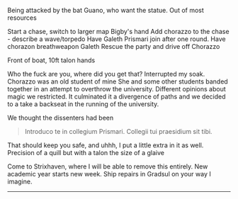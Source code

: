 Being attacked by the bat Guano, who want the statue.
Out of most resources

Start a chase, switch to larger map
Bigby's hand
Add chorazzo to the chase - describe a wave/torpedo
Have Galeth Prismari join after one round.
Have chorazon breathweapon Galeth
Rescue the party and drive off Chorazzo

Front of boat, 10ft talon hands

Who the fuck are you, where did you get that?
Interrupted my soak.
Chorazzo was an old student of mine
She and some other students banded together in an attempt to overthrow the university.
Different opinions about magic we restricted.
It culminated it a divergence of paths and we decided to a take a backseat in the running of the university. 

We thought the dissenters had been 
  
> Introduco te in collegium Prismari.
> Collegii tui praesidium sit tibi.

That should keep you safe, and uhhh, I put a little extra in it as well. 
Precision of a quill but with a talon the size of a glaive

Come to Strixhaven, where I will be able to remove this entirely. New academic year starts new week.  Ship repairs in Gradsul on your way I imagine.

<hr>

